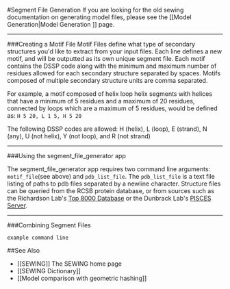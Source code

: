 #Segment File Generation
If you are looking for the old sewing documentation on generating model files, please see the [[Model Generation|Model Generation ]] page.


----------------------
###Creating a Motif File
Motif Files define what type of secondary structures you'd like to extract from your input files.
Each line defines a new motif, and will be outputted as its own unique segment file. Each motif contains the DSSP code along with the minimum and maximum number of residues allowed for each secondary structure separated by spaces. Motifs composed of multiple secondary structure units are comma separated. 

For example, a motif composed of helix loop helix segments with helices that have a minimum of 5 residues and a maximum of 20 residues, connected by loops which are a maximum of 5 residues, would be defined as: ```H 5 20, L 1 5, H 5 20```

The following DSSP codes are allowed: H (helix), L (loop), E (strand), N (any), U (not helix), Y (not loop), and R (not strand)

----------------------
###Using the segment_file_generator app

The segment_file_generator app requires two command line arguments: ```motif_file```(see above) and ```pdb_list_file```. The ```pdb_list_file``` is a text file listing of paths to pdb files separated by a newline character. Structure files can be queried from the RCSB protein database, or from sources such as the Richardson Lab's [Top 8000 Database](http://kinemage.biochem.duke.edu/databases/top8000.php) or the Dunbrack Lab's [PISCES Server](http://dunbrack.fccc.edu/PISCES.php).

----------------------
###Combining Segment Files

```example command line```


##See Also
* [[SEWING]] The SEWING home page
* [[SEWING Dictionary]]
* [[Model comparison with geometric hashing]]